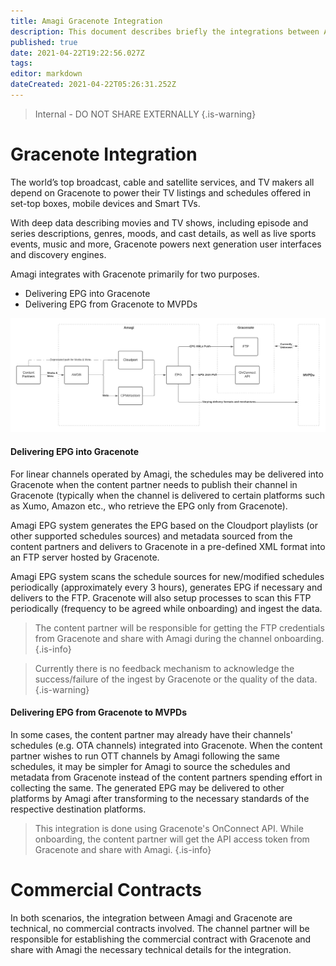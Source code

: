 ```yaml
---
title: Amagi Gracenote Integration
description: This document describes briefly the integrations between Amagi and Gracenote.
published: true
date: 2021-04-22T19:22:56.027Z
tags: 
editor: markdown
dateCreated: 2021-04-22T05:26:31.252Z
---
```


> Internal - DO NOT SHARE EXTERNALLY
{.is-warning}

# Gracenote Integration

The world’s top broadcast, cable and satellite services, and TV makers all depend on Gracenote to power their TV listings and schedules offered in set-top boxes, mobile devices and Smart TVs.

With deep data describing movies and TV shows, including episode and series descriptions, genres, moods, and cast details, as well as live sports events, music and more, Gracenote powers next generation user interfaces and discovery engines.

Amagi integrates with Gracenote primarily for two purposes.

- Delivering EPG into Gracenote 
- Delivering EPG from Gracenote to MVPDs

![amagi_gracenote_integrations.png](/amagi_gracenote_integrations.png)

#### Delivering EPG into Gracenote

For linear channels operated by Amagi, the schedules may be delivered into Gracenote when the content partner needs to publish their channel in Gracenote (typically when the channel is delivered to certain platforms such as Xumo, Amazon etc., who retrieve the EPG only from Gracenote).

Amagi EPG system generates the EPG based on the Cloudport playlists (or other supported schedules sources) and metadata sourced from the content partners and delivers to Gracenote in a pre-defined XML format into an FTP server hosted by Gracenote.

Amagi EPG system scans the schedule sources for new/modified schedules periodically (approximately every 3 hours), generates EPG if necessary and delivers to the FTP. Gracenote will also setup processes to scan this FTP periodically (frequency to be agreed while onboarding) and ingest the data. 

> The content partner will be responsible for getting the FTP credentials from Gracenote and share with Amagi during the channel onboarding.
{.is-info}

> Currently there is no feedback mechanism to acknowledge the success/failure of the ingest by Gracenote or the quality of the data.
{.is-warning}


#### Delivering EPG from Gracenote to MVPDs

In some cases, the content partner may already have their channels' schedules (e.g. OTA channels) integrated into Gracenote. When the content partner wishes to run OTT channels by Amagi following the same schedules, it may be simpler for Amagi to source the schedules and metadata from Gracenote instead of the content partners spending effort in collecting the same. The generated EPG may be delivered to other platforms by Amagi after transforming to the necessary standards of the respective destination platforms.

> This integration is done using Gracenote's OnConnect API. While onboarding, the content partner will get the API access token from Gracenote and share with Amagi. 
{.is-info}

# Commercial Contracts

In both scenarios, the integration between Amagi and Gracenote are technical, no commercial contracts involved. The channel partner will be responsible for establishing the commercial contract with Gracenote and share with Amagi the necessary technical details for the integration.
